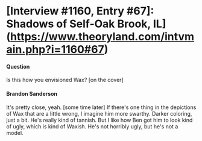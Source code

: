 # [Interview #1160, Entry #67]: Shadows of Self-Oak Brook, IL](https://www.theoryland.com/intvmain.php?i=1160#67)

#### Question

Is this how you envisioned Wax? [on the cover]

#### Brandon Sanderson

It's pretty close, yeah. [some time later] If there's one thing in the depictions of Wax that are a little wrong, I imagine him more swarthy. Darker coloring, just a bit. He's really kind of tannish. But I like how Ben got him to look kind of ugly, which is kind of Waxish. He's not horribly ugly, but he's not a model.

